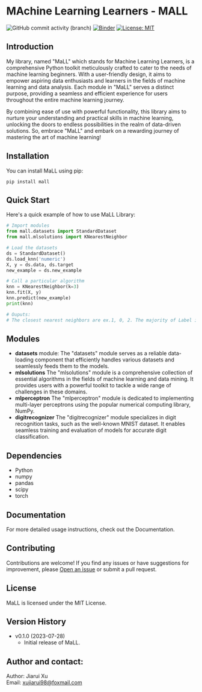 # MAchine Learning Learners - MALL
![GitHub commit activity (branch)](https://img.shields.io/github/commit-activity/m/XavierSpycy/mlsolutions/main)
[![Binder](https://mybinder.org/badge_logo.svg)](https://mybinder.org/v2/gh/XavierSpycy/mlsolutions/main?labpath=test.ipynb)
[![License: MIT](https://img.shields.io/badge/License-MIT-yellow.svg)](https://opensource.org/licenses/MIT)

## Introduction
My library, named "MaLL" which stands for Machine Learning Learners, is a comprehensive Python toolkit meticulously crafted to cater to the needs of machine learning beginners. With a user-friendly design, it aims to empower aspiring data enthusiasts and learners in the fields of machine learning and data analysis. Each module in "MaLL" serves a distinct purpose, providing a seamless and efficient experience for users throughout the entire machine learning journey.

By combining ease of use with powerful functionality, this library aims to nurture your understanding and practical skills in machine learning, unlocking the doors to endless possibilities in the realm of data-driven solutions. So, embrace "MaLL" and embark on a rewarding journey of mastering the art of machine learning!

## Installation
You can install MaLL using pip:
```
pip install mall
```

## Quick Start
Here's a quick example of how to use MaLL Library:

```python
# Import modules
from mall.datasets import StandardDataset
from mall.mlsolutions import KNearestNeighbor

# Load the datasets
ds = StandardDataset()
ds.load_knn('numeric')
X, y = ds.data, ds.target
new_example = ds.new_example 

# Call a particular algorithm
knn = KNearestNeighbor(k=3)
knn.fit(X, y)
knn.predict(new_example)
print(knn)

# Ouputs:
# The closest nearest neighbors are ex.1, 0, 2. The majority of Label is yes; hence, 3-Nearest Neighbor predicts Label = yes.
```
## Modules
* **datasets** module:
  The "datasets" module serves as a reliable data-loading component that efficiently handles various datasets and seamlessly feeds them to the   models.
* **mlsolutions**
  The "mlsolutions" module is a comprehensive collection of essential algorithms in the fields of machine learning and data mining. It provides users with a powerful toolkit to tackle a wide range of challenges in these domains.
* **mlperceptron**
  The "mlperceptron" module is dedicated to implementing multi-layer perceptrons using the popular numerical computing library, NumPy.
* **digitrecognizer**
  The "digitrecognizer" module specializes in digit recognition tasks, such as the well-known MNIST dataset. It enables seamless training and evaluation of models for accurate digit classification.

## Dependencies
* Python
* numpy
* pandas
* scipy
* torch

## Documentation
For more detailed usage instructions, check out the Documentation.

## Contributing
Contributions are welcome! If you find any issues or have suggestions for improvement, please [Open an issue](https://github.com/XavierSpycy/MaLL/issues) or submit a pull request.


## License
MaLL is licensed under the MIT License.

## Version History
- v0.1.0 (2023-07-28)
  * Initial release of MaLL.

## Author and contact:
Author: Jiarui Xu      
Email: xujiarui98@foxmail.com
